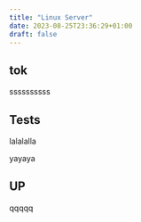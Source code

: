 ```yaml
---
title: "Linux Server"
date: 2023-08-25T23:36:29+01:00
draft: false
---
```


## tok

ssssssssss

## Tests

lalalalla



yayaya

## UP

qqqqq